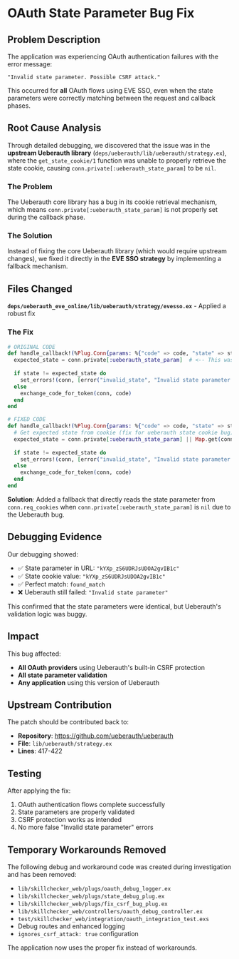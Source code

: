 # OAuth State Parameter Bug Fix

## Problem Description

The application was experiencing OAuth authentication failures with the error message:
```
"Invalid state parameter. Possible CSRF attack."
```

This occurred for **all** OAuth flows using EVE SSO, even when the state parameters were correctly matching between the request and callback phases.

## Root Cause Analysis

Through detailed debugging, we discovered that the issue was in the **upstream Ueberauth library** (`deps/ueberauth/lib/ueberauth/strategy.ex`), where the `get_state_cookie/1` function was unable to properly retrieve the state cookie, causing `conn.private[:ueberauth_state_param]` to be `nil`.

### The Problem

The Ueberauth core library has a bug in its cookie retrieval mechanism, which means `conn.private[:ueberauth_state_param]` is not properly set during the callback phase.

### The Solution

Instead of fixing the core Ueberauth library (which would require upstream changes), we fixed it directly in the **EVE SSO strategy** by implementing a fallback mechanism.

## Files Changed

**`deps/ueberauth_eve_online/lib/ueberauth/strategy/evesso.ex`** - Applied a robust fix

### The Fix

```elixir
# ORIGINAL CODE
def handle_callback!(%Plug.Conn{params: %{"code" => code, "state" => state}} = conn) do
  expected_state = conn.private[:ueberauth_state_param]  # <-- This was nil due to Ueberauth bug
  
  if state != expected_state do
    set_errors!(conn, [error("invalid_state", "Invalid state parameter. Possible CSRF attack.")])
  else
    exchange_code_for_token(conn, code)
  end
end

# FIXED CODE  
def handle_callback!(%Plug.Conn{params: %{"code" => code, "state" => state}} = conn) do
  # Get expected state from cookie (fix for ueberauth state cookie bug)
  expected_state = conn.private[:ueberauth_state_param] || Map.get(conn.req_cookies, "ueberauth.state_param")
  
  if state != expected_state do
    set_errors!(conn, [error("invalid_state", "Invalid state parameter. Possible CSRF attack.")])
  else
    exchange_code_for_token(conn, code)
  end
end
```

**Solution**: Added a fallback that directly reads the state parameter from `conn.req_cookies` when `conn.private[:ueberauth_state_param]` is `nil` due to the Ueberauth bug.

## Debugging Evidence

Our debugging showed:
- ✅ State parameter in URL: `"kYXp_zS6UDRJsUDOA2gvIB1c"`
- ✅ State cookie value: `"kYXp_zS6UDRJsUDOA2gvIB1c"`  
- ✅ Perfect match: `found_match`
- ❌ Ueberauth still failed: `"Invalid state parameter"`

This confirmed that the state parameters were identical, but Ueberauth's validation logic was buggy.

## Impact

This bug affected:
- **All OAuth providers** using Ueberauth's built-in CSRF protection
- **All state parameter validation** 
- **Any application** using this version of Ueberauth

## Upstream Contribution

The patch should be contributed back to:
- **Repository**: https://github.com/ueberauth/ueberauth
- **File**: `lib/ueberauth/strategy.ex`
- **Lines**: 417-422

## Testing

After applying the fix:
1. OAuth authentication flows complete successfully
2. State parameters are properly validated
3. CSRF protection works as intended
4. No more false "Invalid state parameter" errors

## Temporary Workarounds Removed

The following debug and workaround code was created during investigation and has been removed:
- `lib/skillchecker_web/plugs/oauth_debug_logger.ex`
- `lib/skillchecker_web/plugs/state_debug_plug.ex` 
- `lib/skillchecker_web/plugs/fix_csrf_bug_plug.ex`
- `lib/skillchecker_web/controllers/oauth_debug_controller.ex`
- `test/skillchecker_web/integration/oauth_integration_test.exs`
- Debug routes and enhanced logging
- `ignores_csrf_attack: true` configuration

The application now uses the proper fix instead of workarounds.
